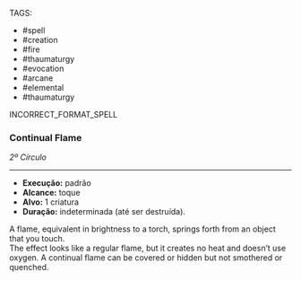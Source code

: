 TAGS:
- #spell
- #creation
- #fire
- #thaumaturgy
- #evocation
- #arcane
- #elemental
- #thaumaturgy

INCORRECT_FORMAT_SPELL
### Continual Flame
*2º Círculo*
___
- **Execução:** padrão
- **Alcance:** toque
- **Alvo:** 1 criatura
- **Duração:** indeterminada (até ser destruída).

A flame, equivalent in brightness to a torch, springs forth from an object that you touch.  
The effect looks like a regular flame, but it creates no heat and doesn’t use oxygen. A continual flame can be covered or hidden but not smothered or quenched.
